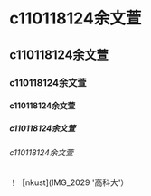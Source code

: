 # c110118124余文萱
## c110118124余文萱
### c110118124余文萱
#### c110118124余文萱
##### c110118124余文萱
###### c110118124余文萱

！［nkust](IMG_2029 '高科大'）

